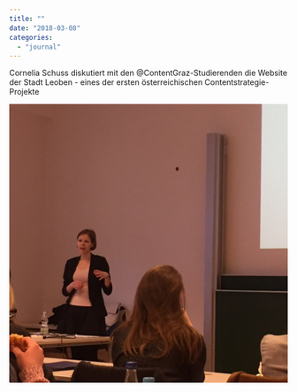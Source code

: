 ```yaml
---
title: ""
date: "2018-03-08"
categories: 
  - "journal"
---
```


Cornelia Schuss diskutiert mit den @ContentGraz-Studierenden die Website der Stadt Leoben - eines der ersten österreichischen Contentstrategie-Projekte

![](images/3764c2e04f.jpg)
